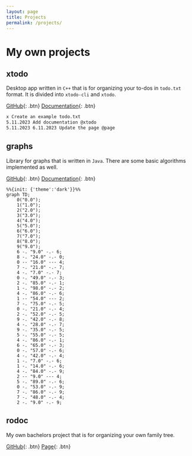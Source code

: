 ```yaml
---
layout: page
title: Projects
permalink: /projects/
---
```


# My own projects

## xtodo

Desktop app written in `C++` that is for organizing your to-dos in `todo.txt` format. It is divided into `xtodo-cli` and `xtodo`.

[GitHub](https://github.com/metury/xtodo){: .btn} [Documentation](../docs/xtodo/index.html){: .btn}

```txt
x Create an example todo.txt
5.11.2023 Add documentation @xtodo
5.11.2023 6.11.2023 Update the page @page
```

## graphs

Library for graphs that is written in `Java`. There are some basic algorithms implemented as well.

[GitHub](https://github.com/metury/graphs){: .btn} [Documentation](../docs/graphs/index.html){: .btn}

```mermaid
%%{init: {'theme':'dark'}}%%
graph TD;
	0("0.0");
	1("1.0");
	2("2.0");
	3("3.0");
	4("4.0");
	5("5.0");
	6("6.0");
	7("7.0");
	8("8.0");
	9("9.0");
	6 -. "9.0" -.- 6;
	8 -. "24.0" -.- 0;
	0 -- "16.0" --- 4;
	7 -. "21.0" -.- 7;
	4 -. "7.0" -.- 7;
	0 -. "49.0" -.- 3;
	2 -. "85.0" -.- 1;
	1 -. "98.0" -.- 2;
	4 -. "86.0" -.- 6;
	1 -- "54.0" --- 2;
	7 -. "75.0" -.- 5;
	0 -. "21.0" -.- 4;
	2 -. "52.0" -.- 5;
	9 -. "42.0" -.- 8;
	4 -. "28.0" -.- 7;
	9 -. "35.0" -.- 5;
	5 -. "55.0" -.- 5;
	4 -. "86.0" -.- 1;
	6 -. "65.0" -.- 3;
	0 -. "57.0" -.- 6;
	4 -. "42.0" -.- 4;
	1 -. "7.0" -.- 6;
	1 -. "14.0" -.- 6;
	4 -. "84.0" -.- 9;
	2 -- "9.0" --- 4;
	5 -. "89.0" -.- 6;
	0 -. "53.0" -.- 9;
	7 -. "86.0" -.- 9;
	7 -. "48.0" -.- 4;
	2 -. "9.0" -.- 9;
```

## rodoc

My own bachelors project that is for organizing your own family tree.

[GitHub](https://github.com/rodoc-app/rodoc-app){: .btn} [Page](https://rodoc-app.github.io/){: .btn}
